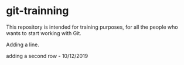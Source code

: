 # git-trainning
This repository is intended for training purposes, for all the people who wants to start working with Git.

Adding a line.

adding a second row - 10/12/2019
